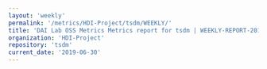 ```yaml
---
layout: 'weekly'
permalink: '/metrics/HDI-Project/tsdm/WEEKLY/'
title: 'DAI Lab OSS Metrics Metrics report for tsdm | WEEKLY-REPORT-2019-06-30'
organization: 'HDI-Project'
repository: 'tsdm'
current_date: '2019-06-30'
---
```

